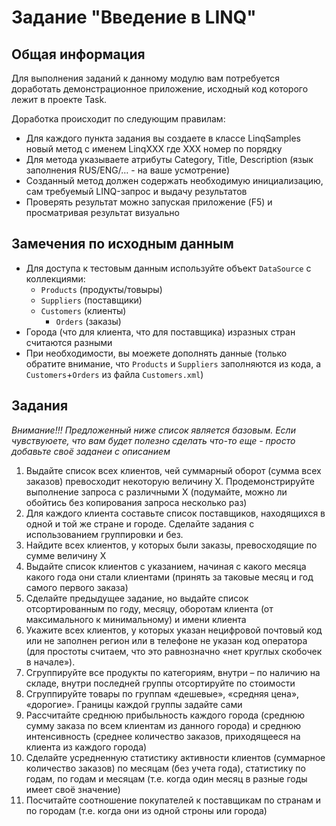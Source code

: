 # Задание "Введение в LINQ"

## Общая информация 
Для выполнения заданий к данному модулю вам потребуется доработать демонстрационное приложение, исходный код которого лежит в проекте Task.

Доработка происходит по следующим правилам:
- Для каждого пункта задания вы создаете в классе LinqSamples новый метод с именем LinqXXX где XXX номер по порядку
- Для метода указываете атрибуты Category, Title, Description (язык заполнения RUS/ENG/… - на ваше усмотрение)
- Созданный метод должен содержать необходимую инициализацию, сам требуемый LINQ-запрос и выдачу результатов
- Проверять результат можно запуская приложение (F5) и просматривая результат визуально

## Замечения по исходным данным
- Для доступа к тестовым данным используйте объект `DataSource` с коллекциями:
    - `Products` (продукты/товыры)
    - `Suppliers` (поставщики)
    - `Customers` (клиенты) 
        - `Orders` (заказы)
- Города (что для клиента, что для поставщика) изразных стран считаются разными
- При необходимости, вы моежете дополнять данные (только обратите внимание, что `Products` и `Suppliers` заполняются из кода, а `Customers`+`Orders` из файла `Customers.xml`) 

## Задания
*Внимание!!! Предложенный ниже список является базовым. Если чувствуюете, что вам будет полезно сделать что-то еще - просто добавьте своё заданеи с описанием*

1.	Выдайте список всех клиентов, чей суммарный оборот (сумма всех заказов) превосходит некоторую величину X. Продемонстрируйте выполнение запроса с различными X (подумайте, можно ли обойтись без копирования запроса несколько раз)
2.	Для каждого клиента составьте список поставщиков, находящихся в одной и той же стране и городе. Сделайте задания с использованием группировки и без.
3.	Найдите всех клиентов, у которых были заказы, превосходящие по сумме величину X
4.	Выдайте список клиентов с указанием, начиная с какого месяца какого года они стали клиентами (принять за таковые месяц и год самого первого заказа)
5.	Сделайте предыдущее задание, но выдайте список отсортированным по году, месяцу, оборотам клиента (от максимального к минимальному) и имени клиента
6.	Укажите всех клиентов, у которых указан нецифровой почтовый код или не заполнен регион или в телефоне не указан код оператора (для простоты считаем, что это равнозначно «нет круглых скобочек в начале»).
7.	Сгруппируйте все продукты по категориям, внутри – по наличию на складе, внутри последней группы отсортируйте по стоимости
8.	Сгруппируйте товары по группам «дешевые», «средняя цена», «дорогие». Границы каждой группы задайте сами
9.	Рассчитайте среднюю прибыльность каждого города (среднюю сумму заказа по всем клиентам из данного города) и среднюю интенсивность (среднее количество заказов, приходящееся на клиента из каждого города)
10.	Сделайте усредненную статистику активности клиентов (суммарное количество заказов) по месяцам (без учета года), статистику по годам, по годам и месяцам (т.е. когда один месяц в разные годы имеет своё значение)
11. Посчитайте соотношение покупателей к поставщикам по странам и по городам (т.е. когда они из одной строны или города)

